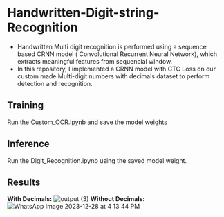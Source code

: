 # Handwritten-Digit-string-Recognition

- Handwritten Multi digit recognition is performed using a sequence based CRNN model ( Convolutional Recurrent Neural Network), which extracts meaningful features from sequencial window.
- In this repository, I implemented a CRNN model with CTC Loss on our custom made Multi-digit numbers with decimals dataset to perform detection and recognition.

## Training ##

Run the Custom_OCR.ipynb and save the model weights

## Inference ## 

Run the Digit_Recognition.ipynb using the saved model weight. 

## Results ## 
**With Decimals:**
![output (3)](https://github.com/Mukil07/Handwritten-Digit-string-Recognition/assets/98142757/f7c19b2a-df65-4930-aa4e-b708edcf7fa2)
**Without Decimals:**
![WhatsApp Image 2023-12-28 at 4 13 44 PM](https://github.com/Mukil07/Handwritten-Digit-string-Recognition/assets/98142757/590e400e-d85e-4b02-888c-e1293e60fc32)
